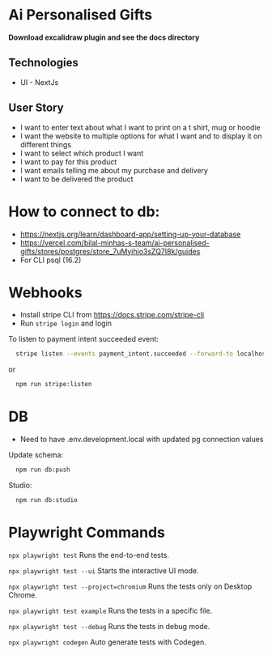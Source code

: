 # Ai Personalised Gifts

**Download excalidraw plugin and see the docs directory**

## Technologies

-   UI - NextJs

## User Story

-   I want to enter text about what I want to print on a t shirt, mug or hoodie
-   I want the website to multiple options for what I want and to display it on different things
-   I want to select which product I want
-   I want to pay for this product
-   I want emails telling me about my purchase and delivery
-   I want to be delivered the product

# How to connect to db:

-   https://nextjs.org/learn/dashboard-app/setting-up-your-database
-   https://vercel.com/bilal-minhas-s-team/ai-personalised-gifts/stores/postgres/store_7uMyihjo3sZQ7I8k/guides
-   For CLI psql (16.2)

# Webhooks

-   Install stripe CLI from https://docs.stripe.com/stripe-cli
-   Run `stripe login` and login

To listen to payment intent succeeded event:

```bash
  stripe listen --events payment_intent.succeeded --forward-to localhost:3000/api/webhooks/pi_success
```

or

```bash
  npm run stripe:listen
```

# DB

-   Need to have .env.development.local with updated pg connection values

Update schema:

```bash
  npm run db:push
```

Studio:

```bash
  npm run db:studio
```

# Playwright Commands

`npx playwright test`
Runs the end-to-end tests.

`npx playwright test --ui`
Starts the interactive UI mode.

`npx playwright test --project=chromium`
Runs the tests only on Desktop Chrome.

`npx playwright test example`
Runs the tests in a specific file.

`npx playwright test --debug`
Runs the tests in debug mode.

`npx playwright codegen`
Auto generate tests with Codegen.
